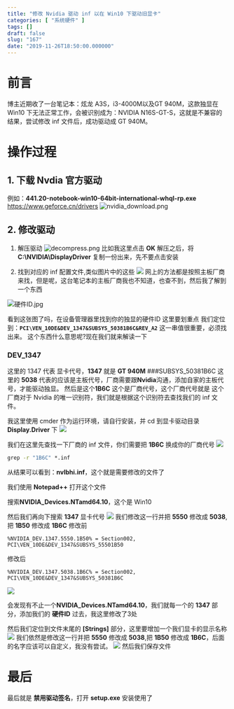 ```yaml
---
title: "修改 Nvidia 驱动 inf 以在 Win10 下驱动旧显卡"
categories: [ "系统硬件" ]
tags: []
draft: false
slug: "167"
date: "2019-11-26T18:50:00.000000"
---
```


# 前言
博主近期收了一台笔记本：炫龙 A3S，i3-4000M以及GT 940M，这款独显在 Win10 下无法正常工作，会被识别成为：NVIDIA N16S-GT-S，这就是不兼容的结果，尝试修改 inf 文件后，成功驱动成 GT 940M。

# 操作过程

## 1. 下载 Nvdia 官方驱动
例如：**441.20-notebook-win10-64bit-international-whql-rp.exe**
https://www.geforce.cn/drivers
![nvidia_download.png](images/1148281291.png)

## 2. 修改驱动
 1. 解压驱动
![decompress.png](images/3821828353.png)
比如我这里点击 **OK** 解压之后，将 **C:\NVIDIA\DisplayDriver** 复制一份出来，先不要点击安装

 2. 找到对应的 inf 配置文件,类似图片中的这些
 ![](images/1403994075.png)
网上的方法都是按照主板厂商来找，但是呢，这台笔记本的主板厂商我也不知道，也查不到，然后我了解到一个东西

![硬件ID.jpg](images/582241160.jpg)

看到这张图了吗，在设备管理器里找到你的独显的硬件ID
这里要划重点
我们定位到：**`PCI\VEN_10DE&DEV_1347&SUBSYS_50381B6C&REV_A2`**
这一串值很重要，必须找出来。
这个东西什么意思呢?现在我们就来解读一下

### DEV_1347
这里的 1347 代表 显卡代号，**1347** 就是 **GT 940M**
###SUBSYS_50381B6C
这里的 **5038** 代表的应该是主板代号，厂商需要跟**Nvidia**沟通，添加自家的主板代号，才能驱动独显。
然后是这个**1B6C** 这个是厂商代号，这个厂商代号就是 这个厂商对于 Nvidia 的唯一识别符，我们就是根据这个识别符去查找我们的 inf 文件。

我这里使用 cmder 作为运行环境，请自行安装，并 cd 到显卡驱动目录 **Display.Driver** 下
![](images/436978416.png)

我们在这里先查找一下厂商的 inf 文件，你们需要把 **1B6C** 换成你的厂商代号
![](images/291000767.png)
```cmd
grep -r "1B6C" *.inf
```

从结果可以看到：**nvlbhi.inf**，这个就是需要修改的文件了

我们使用 **Notepad++** 打开这个文件

搜索**NVIDIA_Devices.NTamd64.10**，这个是 Win10

然后我们再向下搜索 **1347** 显卡代号
![](images/1019911207.png)
我们修改这一行并把 **5550** 修改成 **5038**,把 **1B50** 修改成 **1B6C**
修改前

```
%NVIDIA_DEV.1347.5550.1B50% = Section002, PCI\VEN_10DE&DEV_1347&SUBSYS_55501B50
```

修改后

```
%NVIDIA_DEV.1347.5038.1B6C% = Section002, PCI\VEN_10DE&DEV_1347&SUBSYS_50381B6C
```
![](images/940792944.png)

会发现有不止一个**NVIDIA_Devices.NTamd64.10**，我们就每一个的 **1347** 部分，添加我们的 **硬件ID** 过去，我这里修改了3处

然后我们定位到文件末尾的 **[Strings]** 部分，这里要增加一个我们显卡的显示名称
![](images/3250367941.png)
我们依然是修改这一行并把 **5550** 修改成 **5038**,把 **1B50** 修改成 **1B6C**，后面的名字应该可以自定义，我没有尝试。
![](images/3126537507.png)
然后我们保存文件

# 最后
最后就是 **禁用驱动签名**，打开 **setup.exe** 安装使用了
